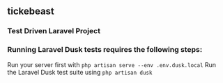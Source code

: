 ## tickebeast

### Test Driven Laravel Project

### Running Laravel Dusk tests requires the following steps:
Run your server first with `php artisan serve --env .env.dusk.local`
Run the Laravel Dusk test suite using `php artisan dusk`

